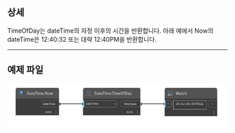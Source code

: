 ## 상세
TimeOfDay는 dateTime의 자정 이후의 시간을 반환합니다. 아래 예에서 Now의 dateTime은 12:40:32 또는 대략 12:40PM을 반환합니다.
___
## 예제 파일

![TimeOfDay](./DSCore.DateTime.TimeOfDay_img.jpg)

